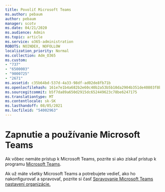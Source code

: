 ```yaml
---
title: Povoliť Microsoft Teams
ms.author: pebaum
author: pebaum
manager: scotv
ms.date: 04/21/2020
ms.audience: Admin
ms.topic: article
ms.service: o365-administration
ROBOTS: NOINDEX, NOFOLLOW
localization_priority: Normal
ms.collection: Adm_O365
ms.custom:
- "737"
- "6500003"
- "9000725"
- "2671"
ms.assetid: c35b64bd-537d-4a33-98df-ad02de8fb71b
ms.openlocfilehash: 161e7e1b4a682b2e60c40b2a53b5b10da2904b351de40803f8b9d8a580fc49af
ms.sourcegitcommit: b5f7da89a650d2915dc652449623c78be6247175
ms.translationtype: MT
ms.contentlocale: sk-SK
ms.lasthandoff: 08/05/2021
ms.locfileid: "54002963"
---
```

# <a name="enable-and-use-microsoft-teams"></a>Zapnutie a používanie Microsoft Teams

Ak vôbec nemáte prístup k Microsoft Teams, pozrite si ako získať prístup k programu [Microsoft Teams](https://support.office.com/article/How-do-I-get-access-to-Microsoft-Teams-fc7f1634-abd3-4f26-a597-9df16e4ca65b.aspx).

Ak už máte všetky Microsoft Teams a potrebujete vedieť, ako ho nakonfigurovať a spravovať, pozrite si časť [Spravovanie Microsoft Teams nastavení organizácie.](https://docs.microsoft.com/MicrosoftTeams/enable-features-office-365)
